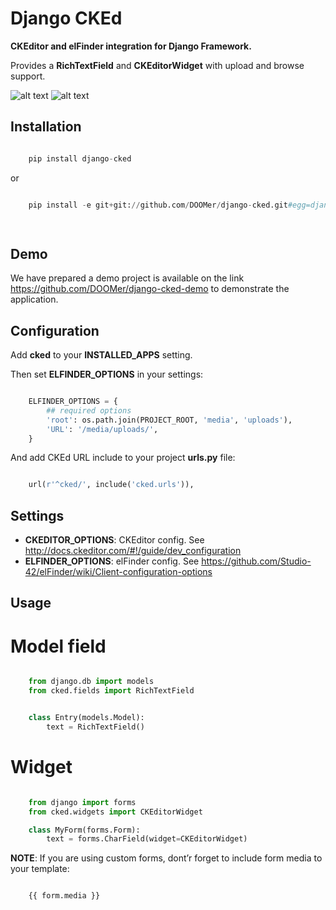 Django CKEd
===========

**CKEditor and elFinder integration for Django Framework.**

Provides a **RichTextField** and **CKEditorWidget** with upload and
browse support.

![alt text](https://github.com/dead23angel/django-cked/blob/master/img/ckeditor.jpg "CKEditor")
![alt text](https://github.com/dead23angel/django-cked/blob/master/img/elfinder.jpg "elFinder")

Installation
------------

```python

    pip install django-cked

```

or

```python

    pip install -e git+git://github.com/DOOMer/django-cked.git#egg=django-cked

    
```

Demo
----

We have prepared a demo project is available on the link https://github.com/DOOMer/django-cked-demo to demonstrate the application.

Configuration
-------------

Add **cked** to your **INSTALLED_APPS** setting.

Then set **ELFINDER_OPTIONS** in your settings:

```python

    ELFINDER_OPTIONS = {
        ## required options
        'root': os.path.join(PROJECT_ROOT, 'media', 'uploads'),
        'URL': '/media/uploads/',
    }

```

And add CKEd URL include to your project **urls.py** file:

```python

    url(r'^cked/', include('cked.urls')),

```

Settings
--------

-  **CKEDITOR\_OPTIONS**: CKEditor config. See
   http://docs.ckeditor.com/#!/guide/dev_configuration
-  **ELFINDER\_OPTIONS**: elFinder config. See
   https://github.com/Studio-42/elFinder/wiki/Client-configuration-options

Usage
-----

Model field
===========

```python

    from django.db import models
    from cked.fields import RichTextField


    class Entry(models.Model):
        text = RichTextField()

```

Widget
======

```python

    from django import forms
    from cked.widgets import CKEditorWidget

    class MyForm(forms.Form):
        text = forms.CharField(widget=CKEditorWidget)

```

**NOTE**: If you are using custom forms, dont’r forget to include form
media to your template:

```python

    {{ form.media }}
    
```
